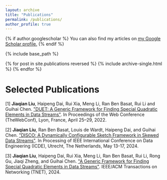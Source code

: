 ```yaml
---
layout: archive
title: "Publications"
permalink: /publications/
author_profile: true
---
```


{% if author.googlescholar %}
  You can also find my articles on <u><a href="{{author.googlescholar}}">my Google Scholar profile</a>.</u>
{% endif %}

{% include base_path %}

{% for post in site.publications reversed %}
  {% include archive-single.html %}
{% endfor %}


# Selected Publications

[1] **Jiaqian Liu**, Haipeng Dai, Rui Xia, Meng Li, Ran Ben Basat, Rui Li and Guihai Chen. ["DUET: A Generic Framework for Finding Special Quadratic Elements in Data Streams"](https://dl.acm.org/doi/pdf/10.1145/3485447.3512019). In Proceedings of the Web Conference (TheWebConf), Lyon, France, April 25–29, 2022.

[2] **Jiaqian Liu**, Ran Ben Basat, Louis de Wardt, Haipeng Dai, and Guihai Chen. ["DISCO: A Dynamically Configurable Sketch Framework in Skewed Data Streams"](https://ieeexplore.ieee.org/abstract/document/10597749). In Processing of IEEE International Conference on Data Engineering (ICDE), Utrecht, The Netherlands, May 13-17, 2024.

[3] **Jiaqian Liu**, Haipeng Dai, Rui Xia, Meng Li, Ran Ben Basat, Rui Li, Rong Gu, Jiaqi Zheng, and Guihai Chen. ["A Generic Framework for Finding Special Quadratic Elements in Data Streams"](https://ieeexplore.ieee.org/abstract/document/10506934). IEEE/ACM Transactions on Networking (TNET), 2024.
